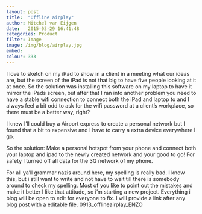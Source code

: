 ```yaml
---
layout: post
title:  "Offline airplay"
author: Mitchel van Eijgen
date:   2015-03-29 16:41:48
categories: Product
filter: Image
image: /img/blog/airplay.jpg
embed:
colour: 333
---
```

I love to sketch on my iPad to show in a client in a meeting what our ideas are, but the screen of the iPad is not that big to have five people looking at it at once. So the solution was installing this software on my laptop to have it mirror the iPads screen, but after that I ran into another problem you need to have a stable wifi connection to connect both the iPad and laptop to and I always feel a bit odd to ask for the wifi password at a client’s workplace, so there must be a better way, right?

I knew I’ll could buy a Airport express to create a personal network but I found that a bit to expensive and I have to carry a extra device everywhere I go.

So the solution: Make a personal hotspot from your phone and connect both your laptop and ipad to the newly created network and your good to go! For safety I turned off all data for the 3G network of my phone.



For all ya’ll grammar nazis around here, my spelling is really bad. I know this, but i still want to write and not have to wait till there is somebody around to check my spelling. Most of you like to point out the mistakes and make it better I like that attitude, so i’m starting a new project. Everything i blog will be open to edit for everyone to fix. I will provide a link after any blog post with a editable file. 0913_offlineairplay_ENZO
